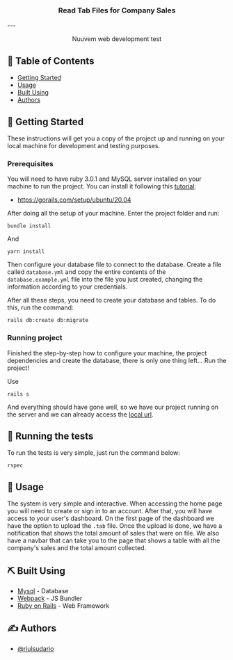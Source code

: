 <h3 align="center">Read Tab Files for Company Sales</h3>
---

<p align="center"> Nuuvem web development test
    <br> 
</p>

## 📝 Table of Contents
- [Getting Started](#getting_started)
- [Usage](#usage)
- [Built Using](#built_using)
- [Authors](#authors)

## 🏁 Getting Started <a name = "getting_started"></a>

These instructions will get you a copy of the project up and running on your local machine for development and testing purposes.

### Prerequisites

You will need to have ruby 3.0.1 and MySQL server installed on your machine to run the project. You can install it following this [tutorial](https://gorails.com/setup/ubuntu/20.04):
 - https://gorails.com/setup/ubuntu/20.04

After doing all the setup of your machine. Enter the project folder and run:
```
bundle install
```
And
```
yarn install
```

Then configure your database file to connect to the database. 
Create a file called `database.yml` and copy the entire contents of the `database.example.yml` file into the file you just created, changing the information according to your credentials.

After all these steps, you need to create your database and tables. To do this, run the command:

```
rails db:create db:migrate
```

### Running project

Finished the step-by-step how to configure your machine, the project dependencies and create the database, there is only one thing left... Run the project!

Use

```
rails s
```

And everything should have gone well, so we have our project running on the server and we can already access the [local url](http://localhost:3000/).


## 🔧 Running the tests <a name = "tests"></a>

To run the tests is very simple, just run the command below:

```
rspec
```

## 🎈 Usage <a name="usage"></a>

The system is very simple and interactive. When accessing the home page you will need to create or sign in to an account. After that, you will have access to your user's dashboard.
On the first page of the dashboard we have the option to upload the `.tab` file. Once the upload is done, we have a notification that shows the total amount of sales that were on file.
We also have a navbar that can take you to the page that shows a table with all the company's sales and the total amount collected.

## ⛏️ Built Using <a name = "built_using"></a>

- [Mysql](https://www.mongodb.com/) - Database
- [Webpack](https://expressjs.com/) - JS Bundler
- [Ruby on Rails](https://vuejs.org/) - Web Framework

## ✍️ Authors <a name = "authors"></a>

- [@riulsudario](https://github.com/riulsudario)

